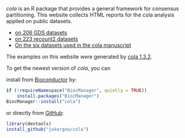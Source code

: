 

*cola* is an R package that provides a general framework for consensus partitioning. This website collects
HTML reports for the cola analysis applied on public datasets.

- [on 206 GDS datasets](https://cola-gds.github.io/)
- [on 223 recount2 datasets](https://cola-recount2.github.io/)
- [On the six datasets used in the cola manuscript](https://jokergoo.github.io/cola_examples/)

The examples on this website were generated by [cola 1.3.2](https://github.com/jokergoo/cola/releases/tag/1.3.2).

To get the newest version of _cola_, you can

install from [Bioconductor](http://bioconductor.org/packages/devel/bioc/html/cola.html) by:

```r
if (!requireNamespace("BiocManager", quietly = TRUE))
    install.packages("BiocManager")
BiocManager::install("cola")
```

or directly from [GitHub](https://github.com/jokergoo/cola):

```r
library(devtools)
install_github("jokergoo/cola")
```

